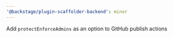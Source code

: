 ```yaml
---
'@backstage/plugin-scaffolder-backend': minor
---
```


Add `protectEnforceAdmins` as an option to GitHub publish actions
